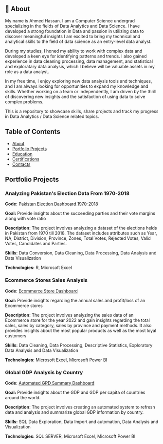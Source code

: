 
## 🚀 About
My name is Ahmed Hassan. I am a Computer Science undergrad specializing in the fields of Data Analytics and Data Science. I have developed a strong foundation in Data and passion in utilizing data to discover meaningful insights I am excited to bring my technical and analytical skills to the field of data science as an entry-level data analyst.

During my studies, I honed my ability to work with complex data and developed a keen eye for identifying patterns and trends. I also gained experience in data cleaning processing, data management, and statistical and exploratary data analysis, which I believe will be valuable assets in my role as a data analyst.

In my free time, I enjoy exploring new data analysis tools and techniques, and I am always looking for opportunities to expand my knowledge and skills. Whether working on a team or independently, I am driven by the thrill of discovering new insights and the satisfaction of using data to solve complex problems.

This is a repository to showcase skills, share projects and track my progress in Data Analytics / Data Science related topics.


## Table of Contents

* [About]()
* [Portfolio Projects]()
* [Education]()
* [Certifications]()
* [Contacts]()
## Portfolio Projects

### Analyzing Pakistan's Election Data From 1970-2018
**Code:** [Pakistan Election Dashboard 1970-2018](https://github.com/MalikAhmed0/Pakistan-Election-Dashboard-1970-2018)

**Goal:** Provide insights about the succeeding parties and their vote margins along with vote ratio

**Description:** The project involves analyzing a dataset of the elections helds in Pakistan from 1970 till 2018. The dataset includes attributes such as Year, NA, District, Division, Province, Zones, Total Votes, Rejected Votes, Valid Votes, Candidates and Parties.

**Skills:** Data Conversion, Data Cleaning, Data Processing, Data Analysis and Data Visualization

**Technologies:** R, Microsoft Excel

### Ecommerce Stores Sales Analysis
**Code:** [Ecommerce Store Dashboard](https://github.com/MalikAhmed0/Ecommerce-Store-Dashboard)

**Goal:** Provide insights regarding the annual sales and profit/loss of an Ecommerce stores

**Description:** The project involves analyzing the sales data of an Ecommerce store for the year 2022 and gain insights regarding the total sales, sales by category, sales by province and payment methods. It also provides insights about the most popular products as well as the most loyal customers

**Skills:** Data Cleaning, Data Processing, Descriptive Statistics, Exploratory Data Analysis and Data Visualization

**Technologies:** Microsoft Excel, Microsoft Power BI


### Global GDP Analysis by Country
**Code:** [Automated GPD Summary Dashboard](https://github.com/MalikAhmed0/SQL-Automated-GDP-Dashboard)

**Goal:** Provide insights about the GDP and GDP per capita of countries around the world.

**Description:** The project involves creating an automated system to refresh data and analysis and summarize global GDP information by country.

**Skills:** SQL Data Exploration, Data Import and automation, Data Analysis and Visualization

**Technologies:** SQL SERVER, Microsoft Excel, Microsoft Power BI
